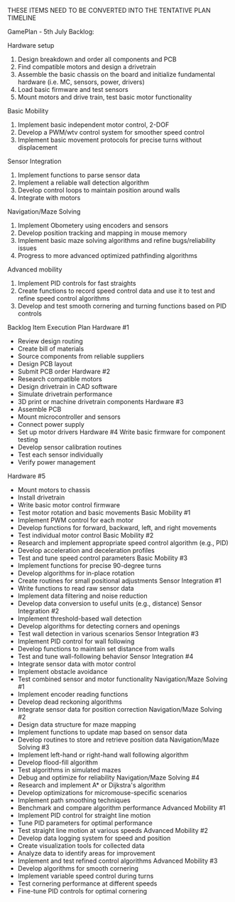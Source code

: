 
THESE ITEMS NEED TO BE CONVERTED INTO THE TENTATIVE PLAN TIMELINE

GamePlan - 5th July 
Backlog:
 
Hardware setup
1. Design breakdown and order all components and PCB
2. Find compatible motors and design a drivetrain
3. Assemble the basic chassis on the board and initialize fundamental hardware (i.e. MC, sensors, power, drivers)
4. Load basic firmware and test sensors
5. Mount motors and drive train, test basic motor functionality


Basic Mobility
1. Implement basic independent motor control,  2-DOF
2. Develop a PWM/wtv control system for smoother speed control
3. Implement basic movement protocols for precise turns without displacement


Sensor Integration
1. Implement functions to parse sensor data
2. Implement a reliable wall detection algorithm
3. Develop control loops to maintain position around walls
4. Integrate with motors


Navigation/Maze Solving
1. Implement Obometery using encoders and sensors 
2. Develop position tracking and mapping in mouse memory 
3. Implement basic maze solving algorithms and refine bugs/reliability issues
4. Progress to more advanced optimized pathfinding algorithms


Advanced mobility
1. Implement PID controls for fast straights
2. Create functions to record speed control data and use it to test and refine speed control algorithms
3. Develop and test smooth cornering and turning functions based on PID controls







Backlog Item
Execution Plan
Hardware #1
- Review design routing
- Create bill of materials
- Source components from reliable suppliers
- Design PCB layout
- Submit PCB order
Hardware #2
- Research compatible motors
- Design drivetrain in CAD software
- Simulate drivetrain performance
- 3D print or machine drivetrain components
Hardware #3
- Assemble PCB
- Mount microcontroller and sensors
- Connect power supply
- Set up motor drivers
Hardware #4
 Write basic firmware for component testing
- Develop sensor calibration routines
- Test each sensor individually
- Verify power management
           
Hardware #5
- Mount motors to chassis
- Install drivetrain
- Write basic motor control firmware
- Test motor rotation and basic movements
Basic Mobility #1
- Implement PWM control for each motor
- Develop functions for forward, backward, left, and right movements
- Test individual motor control
Basic Mobility #2
- Research and implement appropriate speed control algorithm (e.g., PID)
- Develop acceleration and deceleration profiles
- Test and tune speed control parameters
Basic Mobility #3
- Implement functions for precise 90-degree turns
- Develop algorithms for in-place rotation
- Create routines for small positional adjustments
Sensor Integration #1
- Write functions to read raw sensor data
- Implement data filtering and noise reduction
- Develop data conversion to useful units (e.g., distance)
Sensor Integration #2
- Implement threshold-based wall detection
- Develop algorithms for detecting corners and openings
- Test wall detection in various scenarios
Sensor Integration #3
- Implement PID control for wall following
- Develop functions to maintain set distance from walls
- Test and tune wall-following behavior
Sensor Integration #4
- Integrate sensor data with motor control
- Implement obstacle avoidance
- Test combined sensor and motor functionality
Navigation/Maze Solving #1
- Implement encoder reading functions
- Develop dead reckoning algorithms
- Integrate sensor data for position correction
Navigation/Maze Solving #2
- Design data structure for maze mapping
- Implement functions to update map based on sensor data
- Develop routines to store and retrieve position data
Navigation/Maze Solving #3
- Implement left-hand or right-hand wall following algorithm
- Develop flood-fill algorithm
- Test algorithms in simulated mazes
- Debug and optimize for reliability
Navigation/Maze Solving #4
- Research and implement A* or Dijkstra's algorithm
- Develop optimizations for micromouse-specific scenarios
- Implement path smoothing techniques
- Benchmark and compare algorithm performance
Advanced Mobility #1
- Implement PID control for straight line motion
- Tune PID parameters for optimal performance
- Test straight line motion at various speeds
Advanced Mobility #2
- Develop data logging system for speed and position
- Create visualization tools for collected data
- Analyze data to identify areas for improvement
- Implement and test refined control algorithms
Advanced Mobility #3
- Develop algorithms for smooth cornering
- Implement variable speed control during turns
- Test cornering performance at different speeds
- Fine-tune PID controls for optimal cornering


